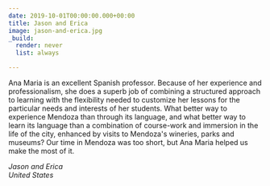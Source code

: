 ```yaml
---
date: 2019-10-01T00:00:00.000+00:00
title: Jason and Erica
image: jason-and-erica.jpg
_build:
  render: never
  list: always

---
```

Ana Maria is an excellent Spanish professor. Because of her experience and professionalism, she does a superb job of combining a structured approach to learning with the flexibility needed to customize her lessons for the particular needs and interests of her students. What better way to experience Mendoza than through its language, and what better way to learn its language than a combination of course-work and immersion in the life of the city, enhanced by visits to Mendoza's wineries, parks and museums? Our time in Mendoza was too short, but Ana Maria helped us make the most of it.

_Jason and Erica_\
_United States_
